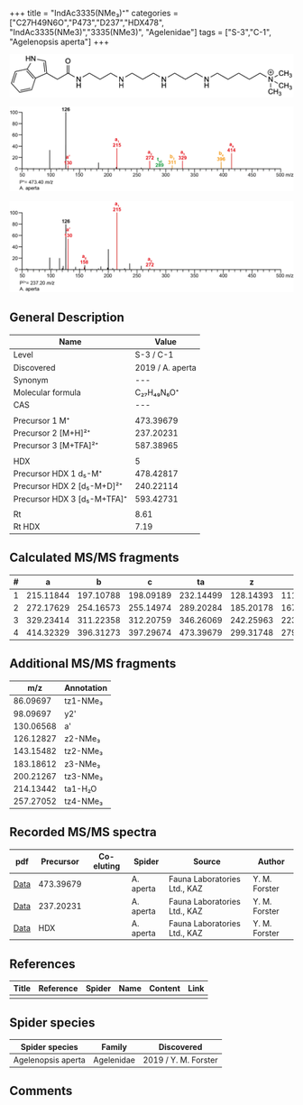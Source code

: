 +++
title = "IndAc3335(NMe₃)⁺"
categories = ["C27H49N6O","P473","D237","HDX478",
"IndAc3335(NMe3)","3335(NMe3)",
"Agelenidae"]
tags = ["S-3","C-1",
"Agelenopsis aperta"]
+++

![](/img/IndAc3335(NMe3).png)

![](/img_MSMS/473_IndAc3335(NMe3)_Aa.png?classes=border)

![](/img_MSMS/473_IndAc3335(NMe3)_Aa_2.png?classes=border)

## General Description

| Name                        | Value            |
|-----------------------------|------------------|
| Level                       | S-3 / C-1               |
| Discovered                  | 2019 / A. aperta |
| Synonym                     | ---              |
| Molecular formula           | C₂₇H₄₉N₆O⁺       |
| CAS                         | ---              |
|                             |                  |
| Precursor 1  M⁺             | 473.39679        |
| Precursor 2 [M+H]²⁺         | 237.20231        |
| Precursor 3 [M+TFA]²⁺       | 587.38965        |
|                             |                  |
| HDX                         | 5                |
| Precursor HDX 1  d₅-M⁺      | 478.42817        |
| Precursor HDX 2 [d₅-M+D]²⁺  | 240.22114        |
| Precursor HDX 3 [d₅-M+TFA]⁺ | 593.42731        |
|                             |                  |
| Rt                          | 8.61             |
| Rt HDX                      | 7.19             |

## Calculated MS/MS fragments

| # | a         | b         | c         | ta        | z         | y         | tz        |
|---|-----------|-----------|-----------|-----------|-----------|-----------|-----------|
| 1 | 215.11844 | 197.10788 | 198.09189 | 232.14499 | 128.14393 | 111.11738 | 146.17830 |
| 2 | 272.17629 | 254.16573 | 255.14974 | 289.20284 | 185.20178 | 167.16740 | 203.23615 |
| 3 | 329.23414 | 311.22358 | 312.20759 | 346.26069 | 242.25963 | 223.21743 | 260.29400 |
| 4 | 414.32329 | 396.31273 | 397.29674 | 473.39679 | 299.31748 | 279.26745 | 317.35185 |

## Additional MS/MS fragments

| m/z       | Annotation |
|-----------|------------|
| 86.09697  | tz1-NMe₃   |
| 98.09697  | y2'        |
| 130.06568 | a'         |
| 126.12827 | z2-NMe₃    |
| 143.15482 | tz2-NMe₃   |
| 183.18612 | z3-NMe₃    |
| 200.21267 | tz3-NMe₃   |
| 214.13442 | ta1-H₂O    |
| 257.27052 | tz4-NMe₃   |

## Recorded MS/MS spectra

| pdf                                                  | Precursor | Co-eluting | Spider    | Source                       | Author        |
|------------------------------------------------------|-----------|------------|-----------|------------------------------|---------------|
| [Data](/pdf/A-aperta/473_IndAc3335(NMe3)_Aa.pdf)     | 473.39679 |            | A. aperta | Fauna Laboratories Ltd., KAZ | Y. M. Forster |
| [Data](/pdf/A-aperta/473_IndAc3335(NMe3)_Aa_2.pdf)   | 237.20231 |            | A. aperta | Fauna Laboratories Ltd., KAZ | Y. M. Forster |
| [Data](/pdf/A-aperta/473_IndAc3335(NMe3)_Aa_HDX.pdf) | HDX       |            | A. aperta | Fauna Laboratories Ltd., KAZ | Y. M. Forster |

## References

| Title     | Reference   | Spider    | Name   | Content  | Link |
|-----------|-------------|-----------|--------|----------|-----|
|           |             |           |        |          |     |

## Spider species

| Spider species     | Family     | Discovered           |
|--------------------|------------|----------------------|
| Agelenopsis aperta | Agelenidae | 2019 / Y. M. Forster |

## Comments